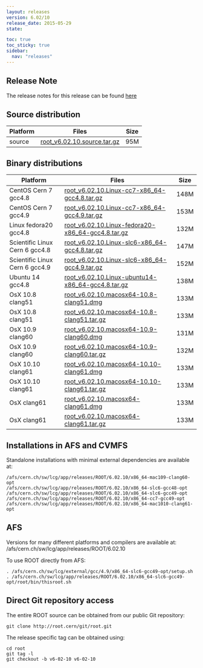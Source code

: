 ```yaml
---
layout: releases
version: 6.02/10
release_date: 2015-05-29
state:

toc: true
toc_sticky: true
sidebar:
  nav: "releases"
---
```



## Release Note

The release notes for this release can be found [here](https://root.cern/root-version-v6-02-00-patch-release-notes)

## Source distribution

| Platform       | Files | Size |
|-----------|-------|-----|
| source | [root_v6.02.10.source.tar.gz](https://root.cern/download/root_v6.02.10.source.tar.gz) |  95M |


## Binary distributions

| Platform       | Files | Size |
|-----------|-------|-----|
| CentOS Cern 7 gcc4.8 | [root_v6.02.10.Linux-cc7-x86_64-gcc4.8.tar.gz](https://root.cern/download/root_v6.02.10.Linux-cc7-x86_64-gcc4.8.tar.gz) | 148M |
| CentOS Cern 7 gcc4.9 | [root_v6.02.10.Linux-cc7-x86_64-gcc4.9.tar.gz](https://root.cern/download/root_v6.02.10.Linux-cc7-x86_64-gcc4.9.tar.gz) | 153M |
| Linux fedora20 gcc4.8 | [root_v6.02.10.Linux-fedora20-x86_64-gcc4.8.tar.gz](https://root.cern/download/root_v6.02.10.Linux-fedora20-x86_64-gcc4.8.tar.gz) | 132M |
| Scientific Linux Cern 6 gcc4.8 | [root_v6.02.10.Linux-slc6-x86_64-gcc4.8.tar.gz](https://root.cern/download/root_v6.02.10.Linux-slc6-x86_64-gcc4.8.tar.gz) | 147M |
| Scientific Linux Cern 6 gcc4.9 | [root_v6.02.10.Linux-slc6-x86_64-gcc4.9.tar.gz](https://root.cern/download/root_v6.02.10.Linux-slc6-x86_64-gcc4.9.tar.gz) | 152M |
| Ubuntu 14 gcc4.8 | [root_v6.02.10.Linux-ubuntu14-x86_64-gcc4.8.tar.gz](https://root.cern/download/root_v6.02.10.Linux-ubuntu14-x86_64-gcc4.8.tar.gz) | 138M |
| OsX 10.8 clang51 | [root_v6.02.10.macosx64-10.8-clang51.dmg](https://root.cern/download/root_v6.02.10.macosx64-10.8-clang51.dmg) | 133M |
| OsX 10.8 clang51 | [root_v6.02.10.macosx64-10.8-clang51.tar.gz](https://root.cern/download/root_v6.02.10.macosx64-10.8-clang51.tar.gz) | 133M |
| OsX 10.9 clang60 | [root_v6.02.10.macosx64-10.9-clang60.dmg](https://root.cern/download/root_v6.02.10.macosx64-10.9-clang60.dmg) | 131M |
| OsX 10.9 clang60 | [root_v6.02.10.macosx64-10.9-clang60.tar.gz](https://root.cern/download/root_v6.02.10.macosx64-10.9-clang60.tar.gz) | 132M |
| OsX 10.10 clang61 | [root_v6.02.10.macosx64-10.10-clang61.dmg](https://root.cern/download/root_v6.02.10.macosx64-10.10-clang61.dmg) | 133M |
| OsX 10.10 clang61 | [root_v6.02.10.macosx64-10.10-clang61.tar.gz](https://root.cern/download/root_v6.02.10.macosx64-10.10-clang61.tar.gz) | 133M |
| OsX clang61 | [root_v6.02.10.macosx64-clang61.dmg](https://root.cern/download/root_v6.02.10.macosx64-clang61.dmg) | 133M |
| OsX clang61 | [root_v6.02.10.macosx64-clang61.tar.gz](https://root.cern/download/root_v6.02.10.macosx64-clang61.tar.gz) | 133M |



## Installations in AFS and CVMFS
Standalone installations with minimal external dependencies are available at:
~~~
/afs/cern.ch/sw/lcg/app/releases/ROOT/6.02.10/x86_64-mac109-clang60-opt
/afs/cern.ch/sw/lcg/app/releases/ROOT/6.02.10/x86_64-slc6-gcc48-opt
/afs/cern.ch/sw/lcg/app/releases/ROOT/6.02.10/x86_64-slc6-gcc49-opt
/afs/cern.ch/sw/lcg/app/releases/ROOT/6.02.10/x86_64-cc7-gcc49-opt
/afs/cern.ch/sw/lcg/app/releases/ROOT/6.02.10/x86_64-mac1010-clang61-opt
~~~

## AFS
Versions for many different platforms and compilers are available at:
/afs/cern.ch/sw/lcg/app/releases/ROOT/6.02.10

To use ROOT directly from AFS:
~~~
. /afs/cern.ch/sw/lcg/external/gcc/4.9/x86_64-slc6-gcc49-opt/setup.sh
. /afs/cern.ch/sw/lcg/app/releases/ROOT/6.02.10/x86_64-slc6-gcc49-opt/root/bin/thisroot.sh
~~~

## Direct Git repository access
The entire ROOT source can be obtained from our public Git repository:

~~~
git clone http://root.cern/git/root.git
~~~
The release specific tag can be obtained using:
~~~
cd root
git tag -l
git checkout -b v6-02-10 v6-02-10
~~~
